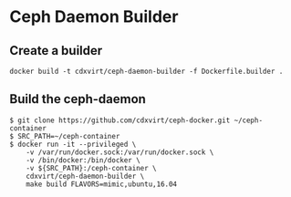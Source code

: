 # Ceph Daemon Builder
## Create a builder
```
docker build -t cdxvirt/ceph-daemon-builder -f Dockerfile.builder .
```
## Build the ceph-daemon
```
$ git clone https://github.com/cdxvirt/ceph-docker.git ~/ceph-container
$ SRC_PATH=~/ceph-container
$ docker run -it --privileged \
    -v /var/run/docker.sock:/var/run/docker.sock \
    -v /bin/docker:/bin/docker \
    -v ${SRC_PATH}:/ceph-container \
    cdxvirt/ceph-daemon-builder \
    make build FLAVORS=mimic,ubuntu,16.04
```
